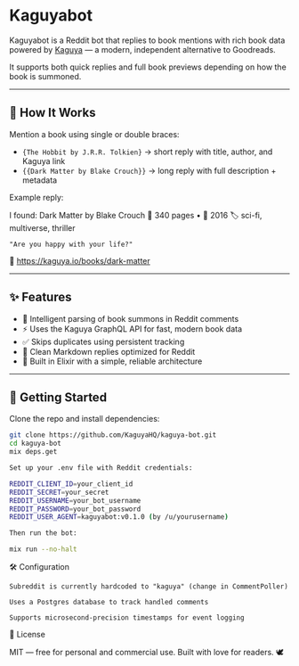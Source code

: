 # Kaguyabot

Kaguyabot is a Reddit bot that replies to book mentions with rich book data powered by [Kaguya](https://kaguya.io) — a modern, independent alternative to Goodreads.

It supports both quick replies and full book previews depending on how the book is summoned.

---

## 🧠 How It Works

Mention a book using single or double braces:

- `{The Hobbit by J.R.R. Tolkien}` → short reply with title, author, and Kaguya link
- `{{Dark Matter by Blake Crouch}}` → long reply with full description + metadata

Example reply:

I found: Dark Matter by Blake Crouch
📖 340 pages • 📆 2016
🏷️ sci-fi, multiverse, thriller

    "Are you happy with your life?"

🔗 https://kaguya.io/books/dark-matter


---

## ✨ Features

- 🧠 Intelligent parsing of book summons in Reddit comments
- ⚡ Uses the Kaguya GraphQL API for fast, modern book data
- ✅ Skips duplicates using persistent tracking
- 💬 Clean Markdown replies optimized for Reddit
- 🔧 Built in Elixir with a simple, reliable architecture

---

## 🚀 Getting Started

Clone the repo and install dependencies:

```bash
git clone https://github.com/KaguyaHQ/kaguya-bot.git
cd kaguya-bot
mix deps.get

Set up your .env file with Reddit credentials:

REDDIT_CLIENT_ID=your_client_id
REDDIT_SECRET=your_secret
REDDIT_USERNAME=your_bot_username
REDDIT_PASSWORD=your_bot_password
REDDIT_USER_AGENT=kaguyabot:v0.1.0 (by /u/yourusername)

Then run the bot:

mix run --no-halt
```

🛠️ Configuration

    Subreddit is currently hardcoded to "kaguya" (change in CommentPoller)

    Uses a Postgres database to track handled comments

    Supports microsecond-precision timestamps for event logging

📄 License

MIT — free for personal and commercial use.
Built with love for readers. 🕊